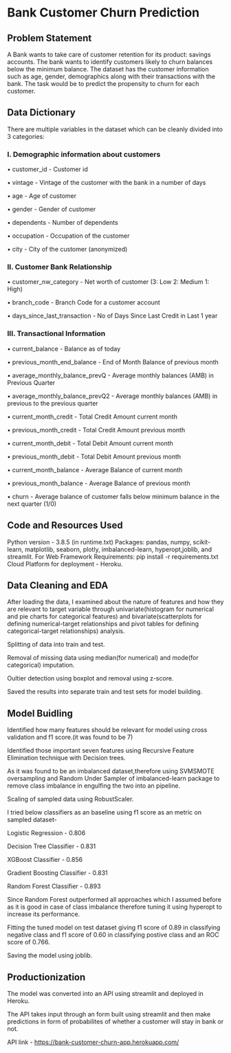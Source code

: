 # Bank Customer Churn Prediction

## Problem Statement

A Bank wants to take care of customer retention for its product: savings accounts. The bank wants to identify customers likely to churn balances below the minimum balance. The dataset has the customer information such as age, gender, demographics along with their transactions with the bank.
The task would be to predict the propensity to churn for each customer.

## Data Dictionary

There are multiple variables in the dataset which can be cleanly divided into 3 categories:

### I. Demographic information about customers

•	customer_id - Customer id 

•	vintage - Vintage of the customer with the bank in a number of days 

•	age - Age of customer 

•	gender - Gender of customer 

•	dependents - Number of dependents 

•	occupation - Occupation of the customer 

•	city - City of the customer (anonymized) 

### II. Customer Bank Relationship

•	customer_nw_category - Net worth of customer (3: Low 2: Medium 1: High) 

•	branch_code - Branch Code for a customer account 

•	days_since_last_transaction - No of Days Since Last Credit in Last 1 year 

### III. Transactional Information

•	current_balance - Balance as of today 

•	previous_month_end_balance - End of Month Balance of previous month 

•	average_monthly_balance_prevQ - Average monthly balances (AMB) in Previous Quarter 

•	average_monthly_balance_prevQ2 - Average monthly balances (AMB) in previous to the previous quarter 

•	current_month_credit - Total Credit Amount current month 

•	previous_month_credit - Total Credit Amount previous month 

•	current_month_debit - Total Debit Amount current month 

•	previous_month_debit - Total Debit Amount previous month 

•	current_month_balance - Average Balance of current month 

•	previous_month_balance - Average Balance of previous month 

•	churn - Average balance of customer falls below minimum balance in the next quarter (1/0)

## Code and Resources Used

Python version - 3.8.5 (in runtime.txt)
Packages: pandas, numpy, scikit-learn, matplotlib, seaborn, plotly, imbalanced-learn, hyperopt,joblib, and streamlit.
For Web Framework Requirements: pip install -r requirements.txt
Cloud Platform for deployment - Heroku.

## Data Cleaning and EDA

After loading the data, I examined about the nature of features and how they are relevant to target variable through univariate(histogram for numerical and pie charts for categorical features) and bivariate(scatterplots for defining numerical-target relationships and pivot tables for defining categorical-target relationships) analysis.

Splitting of data into train and test.

Removal of missing data using median(for numerical) and mode(for categorical) imputation.

Oultier detection using boxplot and removal using z-score.

Saved the results into separate train and test sets for model building.

## Model Buidling

Identified how many features should be relevant for model using cross validation and f1 score.(it was found to be 7)

Identified those important seven features using Recursive Feature Elimination technique with Decision trees.

As it was found to be an imbalanced dataset,therefore using SVMSMOTE oversampling and Random Under Sampler of imbalanced-learn package to remove class imbalance in engulfing the two into an pipeline.

Scaling of sampled data using RobustScaler.

I tried below classifiers as an baseline using f1 score as an metric on sampled dataset-

Logistic Regression - 0.806 

Decision Tree Classifier - 0.831

XGBoost Classifier - 0.856

Gradient Boosting Classifier - 0.831 

Random Forest Classifier -  0.893

Since Random Forest outperformed all approaches which I assumed before as it is good in case of class imbalance therefore tuning it using hyperopt to increase its performance.

Fitting the tuned model on test dataset giving f1 score of 0.89 in classifying negative class and f1 score of 0.60 in classifying postive class and an ROC score of 0.766.

Saving the model using joblib.

## Productionization

The model was converted into an API using streamlit and deployed in Heroku.

The API takes input through an form built using streamlit and then make predictions in form of probabilites of whether a customer will stay in bank or not.

API link - https://bank-customer-churn-app.herokuapp.com/






 

